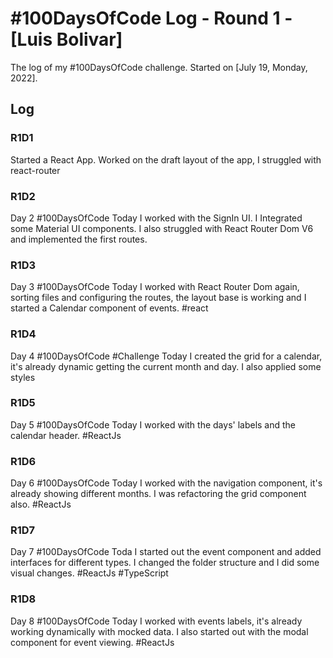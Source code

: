 # #100DaysOfCode Log - Round 1 - [Luis Bolivar]

The log of my #100DaysOfCode challenge. Started on [July 19, Monday, 2022].

## Log

### R1D1 
Started a React App. Worked on the draft layout of the app,  I struggled with react-router 


### R1D2

Day 2 #100DaysOfCode Today I worked with the SignIn UI. I Integrated some Material UI components. I also struggled with React Router Dom V6 and implemented the first routes.

### R1D3

Day 3 #100DaysOfCode Today I worked with React Router Dom again, sorting files and configuring the routes, the layout base is working and I started a Calendar component of events. #react 


### R1D4

Day 4 #100DaysOfCode #Challenge Today I created the grid for a calendar, it's already dynamic getting the current month and day. I also applied some styles

### R1D5
Day 5 #100DaysOfCode Today I worked with the days' labels and the calendar header. #ReactJs

### R1D6
Day 6 #100DaysOfCode Today I worked with the navigation component, it's already showing different months. I was refactoring the grid component also. #ReactJs

### R1D7
Day 7 #100DaysOfCode Toda I started out the event component and added interfaces for different types. I changed the folder structure and I did some visual changes. #ReactJs #TypeScript

### R1D8
Day 8 #100DaysOfCode  Today I worked with events labels, it's already working dynamically with mocked data. I also started out with the modal component for event viewing. #ReactJs
